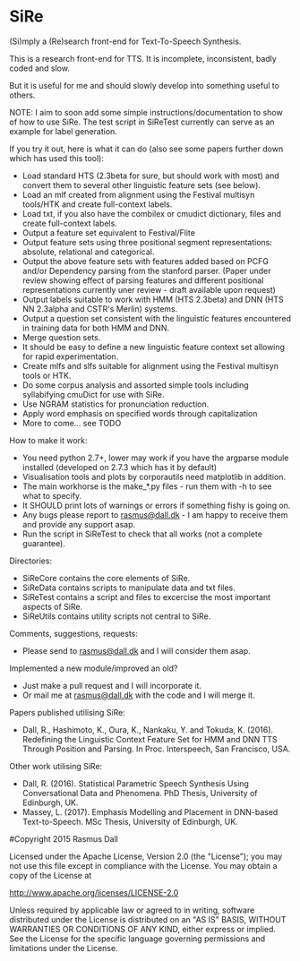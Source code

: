 # SiRe
(Si)mply a (Re)search front-end for Text-To-Speech Synthesis.

This is a research front-end for TTS. It is incomplete, inconsistent, badly coded and slow.

But it is useful for me and should slowly develop into something useful to others.

NOTE: I aim to soon add some simple instructions/documentation to show of how to use SiRe. The test script in SiReTest currently can serve as an example for label generation.

If you try it out, here is what it can do (also see some papers further down which has used this tool):

- Load standard HTS (2.3beta for sure, but should work with most) and convert them to several other linguistic feature sets (see below).
- Load an mlf created from alignment using the Festival multisyn tools/HTK and create full-context labels.
- Load txt, if you also have the combilex or cmudict dictionary, files and create full-context labels.
- Output a feature set equivalent to Festival/Flite
- Output feature sets using three positional segment representations: absolute, relational and categorical.
- Output the above feature sets with features added based on PCFG and/or Dependency parsing from the stanford parser. (Paper under review showing effect of parsing features and different positional representations currently uner review - draft available upon request)
- Output labels suitable to work with HMM (HTS 2.3beta) and DNN (HTS NN 2.3alpha and CSTR's Merlin) systems.
- Output a question set consistent with the linguistic features encountered in training data for both HMM and DNN.
- Merge question sets.
- It should be easy to define a new linguistic feature context set allowing for rapid experimentation.
- Create mlfs and slfs suitable for alignment using the Festival multisyn tools or HTK.
- Do some corpus analysis and assorted simple tools including syllabifying cmuDict for use with SiRe.
- Use NGRAM statistics for pronunciation reduction.
- Apply word emphasis on specified words through capitalization
- More to come... see TODO

How to make it work:
- You need python 2.7+, lower may work if you have the argparse module installed (developed on 2.7.3 which has it by default)
- Visualisation tools and plots by corporautils need matplotlib in addition.
- The main workhorse is the make_*.py files - run them with -h to see what to specify.
- It SHOULD print lots of warnings or errors if something fishy is going on.
- Any bugs please report to rasmus@dall.dk - I am happy to receive them and provide any support asap.
- Run the script in SiReTest to check that all works (not a complete guarantee).

Directories:
- SiReCore contains the core elements of SiRe.
- SiReData contains scripts to manipulate data and txt files.
- SiReTest contains a script and files to excercise the most important aspects of SiRe.
- SiReUtils contains utility scripts not central to SiRe.

Comments, suggestions, requests:
- Please send to rasmus@dall.dk and I will consider them asap.

Implemented a new module/improved an old?
- Just make a pull request and I will incorporate it.
- Or mail me at rasmus@dall.dk with the code and I will merge it.

Papers published utilising SiRe:
- Dall, R., Hashimoto, K., Oura, K., Nankaku, Y. and Tokuda, K. (2016). Redefining the Linguistic Context Feature Set for HMM and DNN TTS Through Position and Parsing. In Proc. Interspeech, San Francisco, USA. 

Other work utilising SiRe:
- Dall, R. (2016). Statistical Parametric Speech Synthesis Using Conversational Data and Phenomena. PhD Thesis, University of Edinburgh, UK.
- Massey, L. (2017). Emphasis Modelling and Placement in DNN-based Text-to-Speech. MSc Thesis, University of Edinburgh, UK.

#Copyright 2015 Rasmus Dall

Licensed under the Apache License, Version 2.0 (the "License");
you may not use this file except in compliance with the License.
You may obtain a copy of the License at

http://www.apache.org/licenses/LICENSE-2.0

Unless required by applicable law or agreed to in writing, software
distributed under the License is distributed on an "AS IS" BASIS,
WITHOUT WARRANTIES OR CONDITIONS OF ANY KIND, either express or implied.
See the License for the specific language governing permissions and
limitations under the License.
